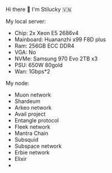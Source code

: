 Hi there 👋 I'm Stilucky 🇻🇳              
               
My local server:   
- Chip: 2x Xeon E5 2686v4  
- Mainboard: Huananzhi x99 F8D plus 
- Ram: 256GB ECC DDR4 
- VGA: No 
- NVMe: Samsung 970 Evo 2TB x3 
- PSU: 650W 80gold
- Wan: 1Gbps*2 
  
My node:

- Muon network
- Shardeum
- Arkeo network
- Avail project
- Entangle protocol
- Fleek network
- Mantra Chain
- Subsquid 
- Subspace network
- Erbie network
- Elixir
- 

